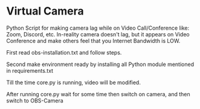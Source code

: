 # Virtual Camera
Python Script for making camera lag while on Video Call/Conference like: Zoom, Discord, etc. In-reality camera doesn't lag, but it appears on Video Conference and make others feel that you Internet Bandwidth is LOW.

First read obs-installation.txt and follow steps.

Second make environment ready by installing all Python module mentioned in requirements.txt

Till the time core.py is running, video will be modified.

After running core.py wait for some time then switch on camera, and then switch to OBS-Camera
